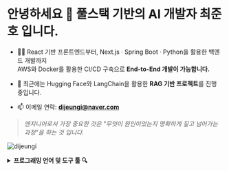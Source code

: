 <h1 align="left">안녕하세요 👀 풀스택 기반의 AI 개발자 최준호 입니다.</h1>

- 👨‍💻 React 기반 프론트엔드부터, Next.js · Spring Boot · Python을 활용한 백엔드 개발까지  
  AWS와 Docker를 활용한 CI/CD 구축으로 **End-to-End 개발이 가능합니다.**

- 🧠 최근에는 Hugging Face와 LangChain을 활용한 **RAG 기반 프로젝트**를 진행 중입니다.

- 📫 이메일 연락: **dijeungi@naver.com**

> *엔지니어로서 가장 중요한 것은 "무엇이 원인이었는지 명확하게 짚고 넘어가는 과정"을 하는 것 입니다.*

<p align="left">
  <img src="https://komarev.com/ghpvc/?username=dijeungi&label=Profile%20views&color=0e75b6&style=flat" alt="dijeungi" />
</p>

<details>
<summary><b>프로그래밍 언어 및 도구 툴 🔍</b></summary><br>
<img align="left" src="https://raw.githubusercontent.com/dijeungi/dijeungi/main/img/React.png" width="26px" style="padding-right: 10px"/>
<img align="left" src="https://raw.githubusercontent.com/dijeungi/dijeungi/main/img/Next.js.png" width="26px" style="padding-right: 10px"/>
<img align="left" src="https://raw.githubusercontent.com/dijeungi/dijeungi/main/img/Javascript.png" width="26px" style="padding-right: 10px"/>
<img align="left" src="https://raw.githubusercontent.com/dijeungi/dijeungi/main/img/Redux.png" width="26px" style="padding-right: 10px"/>
<img align="left" src="https://raw.githubusercontent.com/dijeungi/dijeungi/main/img/Zustand1.png" width="26px" style="padding-right: 10px"/>

<img align="left" src="https://raw.githubusercontent.com/dijeungi/dijeungi/main/img/Java.png" width="26px" style="padding-right: 10px"/>
<img align="left" src="https://raw.githubusercontent.com/dijeungi/dijeungi/main/img/SpringBoot.png" width="26px" style="padding-right: 10px"/>
<img align="left" src="https://raw.githubusercontent.com/dijeungi/dijeungi/main/img/Python.png" width="26px" style="padding-right: 10px"/>

<img align="left" src="https://raw.githubusercontent.com/dijeungi/dijeungi/main/img/Cuda.png" width="26px" style="padding-right: 10px"/>
<img align="left" src="https://raw.githubusercontent.com/dijeungi/dijeungi/main/img/PyTorch.png" width="26px" style="padding-right: 10px"/>
<img align="left" src="https://raw.githubusercontent.com/dijeungi/dijeungi/main/img/WebSocket.png" width="26px" style="padding-right: 10px"/>
<img align="left" src="https://raw.githubusercontent.com/dijeungi/dijeungi/main/img/LangChain2.png" width="26px" style="padding-right: 10px"/>

<img align="left" src="https://raw.githubusercontent.com/dijeungi/dijeungi/main/img/AWS.png" width="26px" style="padding-right: 10px"/>
<img align="left" src="https://raw.githubusercontent.com/dijeungi/dijeungi/main/img/Docker.png" width="26px" style="padding-right: 10px"/>
<img align="left" src="https://raw.githubusercontent.com/dijeungi/dijeungi/main/img/GithubActions.png" width="26px" style="padding-right: 10px"/>
<img align="left" src="https://raw.githubusercontent.com/dijeungi/dijeungi/main/img/CloudFlare.png" width="26px" style="padding-right: 10px"/>

<img align="left" src="https://raw.githubusercontent.com/dijeungi/dijeungi/main/img/MySQL.png" width="26px" style="padding-right: 10px"/>
<img align="left" src="https://raw.githubusercontent.com/dijeungi/dijeungi/main/img/PostgreSQL.png" width="26px" style="padding-right: 10px"/>
<img align="left" src="https://raw.githubusercontent.com/dijeungi/dijeungi/main/img/Redis.png" width="26px" style="padding-right: 10px"/>
</details>
